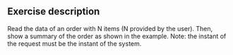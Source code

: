 ## Exercise description

Read the data of an order with N items (N provided by the user). Then, show a summary of the order as shown in the example. Note: the instant of the request must be the instant of the system.